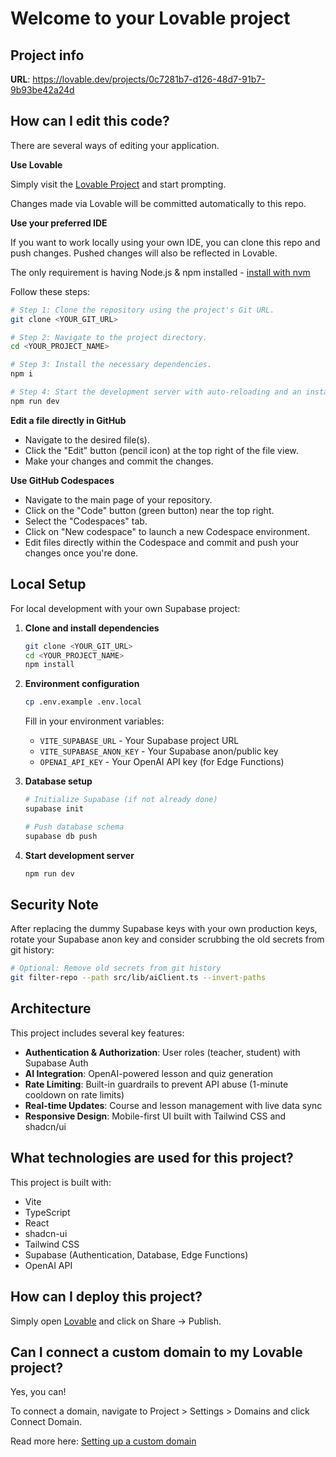 
# Welcome to your Lovable project

## Project info

**URL**: https://lovable.dev/projects/0c7281b7-d126-48d7-91b7-9b93be42a24d

## How can I edit this code?

There are several ways of editing your application.

**Use Lovable**

Simply visit the [Lovable Project](https://lovable.dev/projects/0c7281b7-d126-48d7-91b7-9b93be42a24d) and start prompting.

Changes made via Lovable will be committed automatically to this repo.

**Use your preferred IDE**

If you want to work locally using your own IDE, you can clone this repo and push changes. Pushed changes will also be reflected in Lovable.

The only requirement is having Node.js & npm installed - [install with nvm](https://github.com/nvm-sh/nvm#installing-and-updating)

Follow these steps:

```sh
# Step 1: Clone the repository using the project's Git URL.
git clone <YOUR_GIT_URL>

# Step 2: Navigate to the project directory.
cd <YOUR_PROJECT_NAME>

# Step 3: Install the necessary dependencies.
npm i

# Step 4: Start the development server with auto-reloading and an instant preview.
npm run dev
```

**Edit a file directly in GitHub**

- Navigate to the desired file(s).
- Click the "Edit" button (pencil icon) at the top right of the file view.
- Make your changes and commit the changes.

**Use GitHub Codespaces**

- Navigate to the main page of your repository.
- Click on the "Code" button (green button) near the top right.
- Select the "Codespaces" tab.
- Click on "New codespace" to launch a new Codespace environment.
- Edit files directly within the Codespace and commit and push your changes once you're done.

## Local Setup

For local development with your own Supabase project:

1. **Clone and install dependencies**
   ```sh
   git clone <YOUR_GIT_URL>
   cd <YOUR_PROJECT_NAME>
   npm install
   ```

2. **Environment configuration**
   ```sh
   cp .env.example .env.local
   ```
   
   Fill in your environment variables:
   - `VITE_SUPABASE_URL` - Your Supabase project URL
   - `VITE_SUPABASE_ANON_KEY` - Your Supabase anon/public key
   - `OPENAI_API_KEY` - Your OpenAI API key (for Edge Functions)

3. **Database setup**
   ```sh
   # Initialize Supabase (if not already done)
   supabase init
   
   # Push database schema
   supabase db push
   ```

4. **Start development server**
   ```sh
   npm run dev
   ```

## Security Note

After replacing the dummy Supabase keys with your own production keys, rotate your Supabase anon key and consider scrubbing the old secrets from git history:

```sh
# Optional: Remove old secrets from git history
git filter-repo --path src/lib/aiClient.ts --invert-paths
```

## Architecture

This project includes several key features:

- **Authentication & Authorization**: User roles (teacher, student) with Supabase Auth
- **AI Integration**: OpenAI-powered lesson and quiz generation
- **Rate Limiting**: Built-in guardrails to prevent API abuse (1-minute cooldown on rate limits)
- **Real-time Updates**: Course and lesson management with live data sync
- **Responsive Design**: Mobile-first UI built with Tailwind CSS and shadcn/ui

## What technologies are used for this project?

This project is built with:

- Vite
- TypeScript
- React
- shadcn-ui
- Tailwind CSS
- Supabase (Authentication, Database, Edge Functions)
- OpenAI API

## How can I deploy this project?

Simply open [Lovable](https://lovable.dev/projects/0c7281b7-d126-48d7-91b7-9b93be42a24d) and click on Share -> Publish.

## Can I connect a custom domain to my Lovable project?

Yes, you can!

To connect a domain, navigate to Project > Settings > Domains and click Connect Domain.

Read more here: [Setting up a custom domain](https://docs.lovable.dev/tips-tricks/custom-domain#step-by-step-guide)
